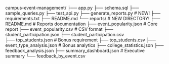 campus-event-management/
├── app.py
├── schema.sql
├── sample_queries.py
├── test_api.py
├── generate_reports.py          # NEW!
├── requirements.txt
├── README.md
└── reports/                     # NEW DIRECTORY!
    ├── README.md               # Reports documentation
    ├── event_popularity.json   # Core report
    ├── event_popularity.csv    # CSV format
    ├── student_participation.json
    ├── student_participation.csv  
    ├── top_students.json       # Bonus requirement
    ├── top_students.csv
    ├── event_type_analysis.json # Bonus analytics
    ├── college_statistics.json
    ├── feedback_analysis.json
    ├── summary_dashboard.json  # Executive summary
    └── feedback_by_event.csv